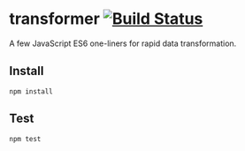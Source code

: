 # transformer [![Build Status](https://travis-ci.org/RomansBermans/transformer.svg?branch=master)](https://travis-ci.org/RomansBermans/transformer)

A few JavaScript ES6 one-liners for rapid data transformation.
    
## Install
```
npm install
```

## Test
```
npm test
```
